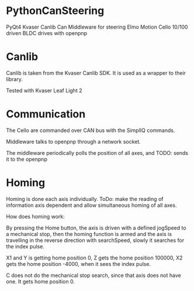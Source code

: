 # PythonCanSteering
PyQt4 Kvaser Canlib Can Middleware for steering Elmo Motion Cello 10/100 driven BLDC drives with openpnp

# Canlib
Canlib is taken from the Kvaser Canlib SDK. It is used as a wrapper to their library.

Tested with Kvaser Leaf Light 2

# Communication

The Cello are commanded over CAN bus with the SimplIQ commands.

Middleware talks to openpnp through a network socket.

The middleware periodically polls the position of all axes, and TODO: sends it to the openpnp

# Homing

Homing is done each axis individually. ToDo: make the reading of information axis dependent and allow simultaneous homing of all axes.

How does homing work:

By pressing the Home button, the axis is driven with a defined jogSpeed to a mechanical stop, then the homing function is armed and the axis is travelling in the reverse direction with searchSpeed, slowly it searches for the index pulse. 

X1 and Y is getting home position 0, Z gets the home position 100000, X2 gets the home position -4000, when it sees the index pulse.

C does not do the mechanical stop search, since that axis does not have one. It gets home position 0.

